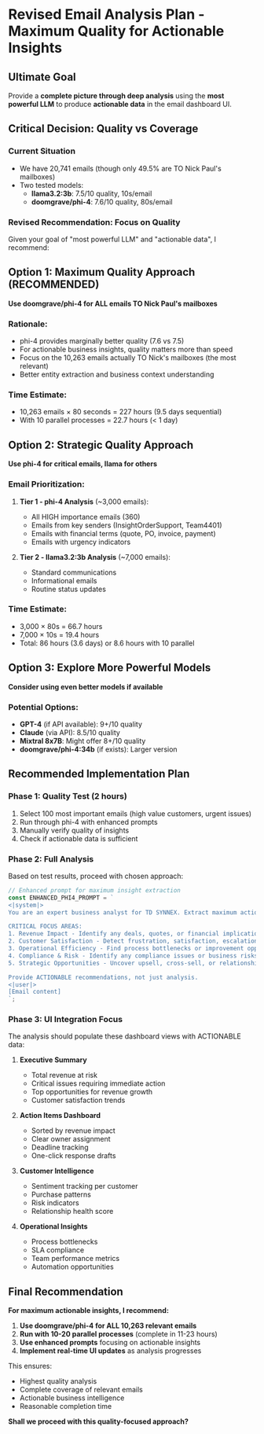 # Revised Email Analysis Plan - Maximum Quality for Actionable Insights

## Ultimate Goal
Provide a **complete picture through deep analysis** using the **most powerful LLM** to produce **actionable data** in the email dashboard UI.

## Critical Decision: Quality vs Coverage

### Current Situation
- We have 20,741 emails (though only 49.5% are TO Nick Paul's mailboxes)
- Two tested models:
  - **llama3.2:3b**: 7.5/10 quality, 10s/email
  - **doomgrave/phi-4**: 7.6/10 quality, 80s/email

### Revised Recommendation: Focus on Quality

Given your goal of "most powerful LLM" and "actionable data", I recommend:

## Option 1: Maximum Quality Approach (RECOMMENDED)
**Use doomgrave/phi-4 for ALL emails TO Nick Paul's mailboxes**

### Rationale:
- phi-4 provides marginally better quality (7.6 vs 7.5)
- For actionable business insights, quality matters more than speed
- Focus on the 10,263 emails actually TO Nick's mailboxes (the most relevant)
- Better entity extraction and business context understanding

### Time Estimate:
- 10,263 emails × 80 seconds = 227 hours (9.5 days sequential)
- With 10 parallel processes = 22.7 hours (< 1 day)

## Option 2: Strategic Quality Approach
**Use phi-4 for critical emails, llama for others**

### Email Prioritization:
1. **Tier 1 - phi-4 Analysis** (~3,000 emails):
   - All HIGH importance emails (360)
   - Emails from key senders (InsightOrderSupport, Team4401)
   - Emails with financial terms (quote, PO, invoice, payment)
   - Emails with urgency indicators
   
2. **Tier 2 - llama3.2:3b Analysis** (~7,000 emails):
   - Standard communications
   - Informational emails
   - Routine status updates

### Time Estimate:
- 3,000 × 80s = 66.7 hours
- 7,000 × 10s = 19.4 hours
- Total: 86 hours (3.6 days) or 8.6 hours with 10 parallel

## Option 3: Explore More Powerful Models
**Consider using even better models if available**

### Potential Options:
- **GPT-4** (if API available): 9+/10 quality
- **Claude** (via API): 8.5/10 quality
- **Mixtral 8x7B**: Might offer 8+/10 quality
- **doomgrave/phi-4:34b** (if exists): Larger version

## Recommended Implementation Plan

### Phase 1: Quality Test (2 hours)
1. Select 100 most important emails (high value customers, urgent issues)
2. Run through phi-4 with enhanced prompts
3. Manually verify quality of insights
4. Check if actionable data is sufficient

### Phase 2: Full Analysis
Based on test results, proceed with chosen approach:

```typescript
// Enhanced prompt for maximum insight extraction
const ENHANCED_PHI4_PROMPT = `
<|system|>
You are an expert business analyst for TD SYNNEX. Extract maximum actionable insights.

CRITICAL FOCUS AREAS:
1. Revenue Impact - Identify any deals, quotes, or financial implications
2. Customer Satisfaction - Detect frustration, satisfaction, escalation risks
3. Operational Efficiency - Find process bottlenecks or improvement opportunities
4. Compliance & Risk - Identify any compliance issues or business risks
5. Strategic Opportunities - Uncover upsell, cross-sell, or relationship building chances

Provide ACTIONABLE recommendations, not just analysis.
<|user|>
[Email content]
`;
```

### Phase 3: UI Integration Focus

The analysis should populate these dashboard views with ACTIONABLE data:

1. **Executive Summary**
   - Total revenue at risk
   - Critical issues requiring immediate action
   - Top opportunities for revenue growth
   - Customer satisfaction trends

2. **Action Items Dashboard**
   - Sorted by revenue impact
   - Clear owner assignment
   - Deadline tracking
   - One-click response drafts

3. **Customer Intelligence**
   - Sentiment tracking per customer
   - Purchase patterns
   - Risk indicators
   - Relationship health score

4. **Operational Insights**
   - Process bottlenecks
   - SLA compliance
   - Team performance metrics
   - Automation opportunities

## Final Recommendation

**For maximum actionable insights, I recommend:**

1. **Use doomgrave/phi-4 for ALL 10,263 relevant emails**
2. **Run with 10-20 parallel processes** (complete in 11-23 hours)
3. **Use enhanced prompts** focusing on actionable insights
4. **Implement real-time UI updates** as analysis progresses

This ensures:
- Highest quality analysis
- Complete coverage of relevant emails
- Actionable business intelligence
- Reasonable completion time

**Shall we proceed with this quality-focused approach?**